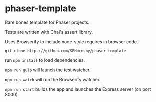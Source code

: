 # phaser-template

Bare bones template for Phaser projects.

Tests are written with Chai's assert library.

Uses Browserify to include node-style requires in browser code.

`git clone https://github.com/SPHornsby/phaser-template`

run `npm install` to load dependencies.

`npm run gulp`  will launch the test watcher.

`npm run watch` will run the Browserify watcher.

`npm run start` builds the app and launches the Express server (on port 8000)